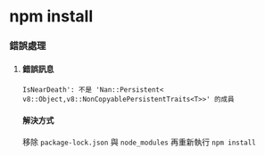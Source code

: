 # npm install

### 錯誤處理

1.  #### 錯誤訊息

    ```
    IsNearDeath': 不是 'Nan::Persistent< v8::Object,v8::NonCopyablePersistentTraits<T>>' 的成員
    ```

    #### 解決方式

    移除 `package-lock.json` 與 `node_modules` 再重新執行 `npm install`
